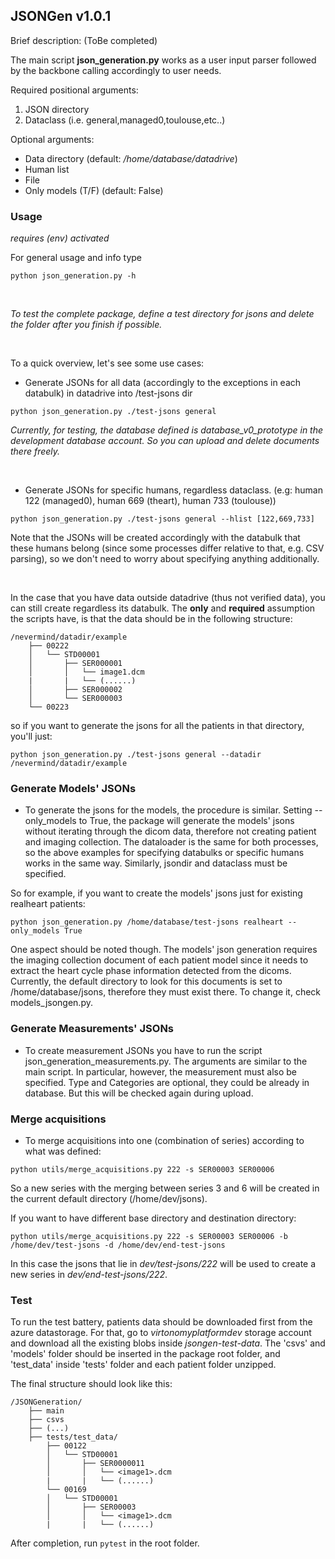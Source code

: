 ## JSONGen v1.0.1

Brief description: (ToBe completed)


The main script **json_generation.py** works as a user input parser followed by the backbone calling accordingly to user needs.

Required positional arguments:
1) JSON directory
2) Dataclass (i.e. general,managed0,toulouse,etc..)

Optional arguments:
- Data directory (default: */home/database/datadrive*)
- Human list
- File
- Only models (T/F) (default: False)


### Usage
*requires (env) activated*

For general usage and info type

```
python json_generation.py -h
```

&nbsp;

*To test the complete package, define a test directory for jsons and delete the folder after you finish if possible.*

&nbsp;

To a quick overview, let's see some use cases:

- Generate JSONs for all data (accordingly to the exceptions in each databulk) in datadrive into /test-jsons dir
```
python json_generation.py ./test-jsons general
```

*Currently, for testing, the database defined is database_v0_prototype in the development database account. So you can upload and delete documents there freely.*


&nbsp;

- Generate JSONs for specific humans, regardless dataclass. (e.g: human 122 (managed0), human 669 (theart), human 733 (toulouse))
```
python json_generation.py ./test-jsons general --hlist [122,669,733]
```
Note that the JSONs will be created accordingly with the databulk that these humans belong (since some processes differ relative to that, e.g. CSV parsing), so we don't need to worry about specifying anything additionally.

&nbsp;

In the case that you have data outside datadrive (thus not verified data), you can still create regardless its databulk. The **only** and **required** assumption the scripts have, is that the data should be in the following structure:

```
/nevermind/datadir/example
    ├── 00222
    │   └── STD00001
    │       ├── SER000001
    │       │   └── image1.dcm
    |       |   └── (......)
    │       ├── SER000002
    │       └── SER000003
    └── 00223
```
so if you want to generate the jsons for all the patients in that directory, you'll just:
```
python json_generation.py ./test-jsons general --datadir /nevermind/datadir/example
```

### Generate Models' JSONs

- To generate the jsons for the models, the procedure is similar. Setting --only_models to True, the package will generate the models' jsons without iterating through the dicom data, therefore not creating patient and imaging collection. The dataloader is the same for both processes, so the above examples for specifying databulks or specific humans works in the same way. Similarly, jsondir and dataclass must be specified.

So for example, if you want to create the models' jsons just for existing realheart patients:

```
python json_generation.py /home/database/test-jsons realheart --only_models True
```

One aspect should be noted though. The models' json generation requires the imaging collection document of each patient model since it needs to extract the heart cycle phase information detected from the dicoms. Currently, the default directory to look for this documents is set to /home/database/jsons, therefore they must exist there. To change it, check models_jsongen.py.

### Generate Measurements' JSONs

- To create measurement JSONs you have to run the script json_generation_measurements.py. The arguments are similar to the main script. In particular, however, the measurement must also be specified. Type and Categories are optional, they could be already in database. But this will be checked again during upload. 

### Merge acquisitions

- To merge acquisitions into one (combination of series) according to what was defined:

```
python utils/merge_acquisitions.py 222 -s SER00003 SER00006
```

So a new series with the merging between series 3 and 6 will be created in the current default directory (/home/dev/jsons).

If you want to have different base directory and destination directory:

```
python utils/merge_acquisitions.py 222 -s SER00003 SER00006 -b /home/dev/test-jsons -d /home/dev/end-test-jsons
```

In this case the jsons that lie in *dev/test-jsons/222* will be used to create a new series in *dev/end-test-jsons/222*.

### Test

To run the test battery, patients data should be downloaded first from the azure datastorage.
For that, go to *virtonomyplatformdev* storage account and download all the existing blobs inside *jsongen-test-data*.
The 'csvs' and 'models' folder should be inserted in the package root folder, and 'test_data' inside 'tests' folder and each patient folder unzipped.

The final structure should look like this:
```
/JSONGeneration/
    ├── main
    ├── csvs
    ├── (...)
    ├── tests/test_data/  
        ├── 00122
        │   └── STD00001
        │       ├── SER0000011
        │       │   └── <image1>.dcm
        |       |   └── (......)
        └── 00169
        │   └── STD00001
        │       ├── SER00003
        │       │   └── <image1>.dcm
        |       |   └── (......)
```

After completion, run ```pytest``` in the root folder.
